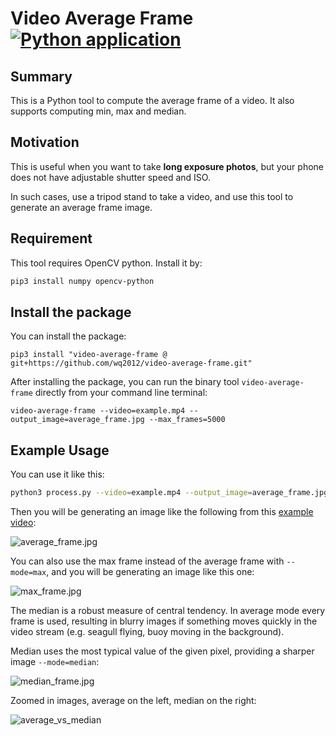 # Video Average Frame [![Python application](https://github.com/wq2012/video-average-frame/actions/workflows/python-app.yml/badge.svg)](https://github.com/wq2012/video-average-frame/actions/workflows/python-app.yml)

## Summary

This is a Python tool to compute the average frame of a video. It also supports computing min, max and median.

## Motivation

This is useful when you want to take **long exposure photos**, but your phone
does not have adjustable shutter speed and ISO.

In such cases, use a tripod stand to take a video,
and use this tool to generate an average frame image.

## Requirement

This tool requires OpenCV python. Install it by:

```bash
pip3 install numpy opencv-python
```

## Install the package

You can install the package:

```
pip3 install "video-average-frame @ git+https://github.com/wq2012/video-average-frame.git"
```

After installing the package, you can run the binary tool `video-average-frame` directly from your command line terminal:

```
video-average-frame --video=example.mp4 --output_image=average_frame.jpg --max_frames=5000
```

## Example Usage

You can use it like this:

```bash
python3 process.py --video=example.mp4 --output_image=average_frame.jpg --max_frames=5000
```

Then you will be generating an image like the following from this [example video](example.mp4):

![average_frame.jpg](average_frame.jpg)

You can also use the max frame instead of the average frame with `--mode=max`, and you will be generating an image like this one:

![max_frame.jpg](max_frame.jpg)

The median is a robust measure of central tendency. In average mode every frame is used, resulting in blurry images if something moves quickly in
the video stream (e.g. seagull flying, buoy moving in the background).

Median uses the most typical value of the given pixel, providing a sharper image `--mode=median`:

![median_frame.jpg](median_frame.jpg)

Zoomed in images, average on the left, median on the right:

![average_vs_median](average_vs_median.jpg)
